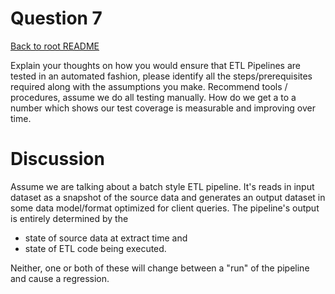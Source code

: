 # Question 7

[Back to root README](../../../../../../README.md)

Explain your thoughts on how you would ensure that ETL Pipelines are tested in an automated fashion, please identify all the steps/prerequisites required along with the assumptions you make. Recommend tools / procedures, assume we do all testing manually. How do we get a to a number which shows our test coverage is measurable and improving over time.

# Discussion

Assume we are talking about a batch style ETL pipeline. It's reads in input dataset as a snapshot of the source data and generates an output dataset in some data model/format optimized for client queries.
The pipeline's output is entirely determined by the
- state of source data at extract time and
- state of ETL code being executed.
 
Neither, one or both of these will change between a "run" of the pipeline and cause a regression.

